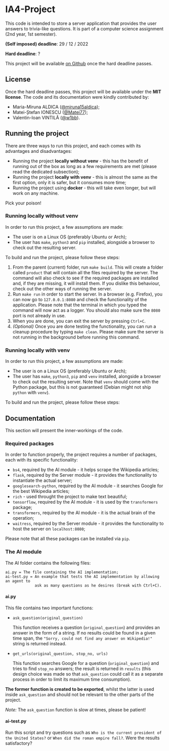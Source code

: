 # IA4-Project

This code is intended to store a server application that provides the
user answers to trivia-like questions. It is part of a computer science
assignment (2nd year, 1st semester).

**(Self imposed) deadline**: 29 / 12 / 2022

**Hard deadline**: ?

This project will be available
<a href="https://github.com/w1bb/IA4-Project">on Github</a> once the hard deadline passes.

## License

Once the hard deadline passes, this project will be available under the **MIT
license**. The code and its documentation were kindly contributed by:

* Maria-Miruna ALDICA
(<a href="https://github.com/miruna15aldica">@miruna15aldica</a>);
* Matei-Ștefan IONESCU
(<a href="https://github.com/Matei77">@Matei77</a>);
* Valentin-Ioan VINTILĂ
(<a href="https://github.com/w1bb">@w1bb</a>).

## Running the project

There are three ways to run this project, and each comes with its advantages and disadvantages:

* Running the project **locally without venv** - this has the benefit of running out of the box as long as a few requirements are met (please read the dedicated subsection);
* Running the project **locally with venv** - this is almost the same as the first option, only it is safer, but it consumes more time;
* Running the project using **docker** - this will take even longer, but will work on any machine.

Pick your poison!

### Running locally without venv

In order to run this project, a few assumptions are made:

* The user is on a Linux OS (preferably Ubuntu or Arch);
* The user has `make`, `python3` and `pip` installed, alongside a browser to check out the resulting server.

To build and run the project, please follow these steps:

1. From the parent (current) folder, run `make build`. This will create a folder called `product` that will contain all the files required by the server. The command will also check to see if the required packages are installed and, if they are missing, it will install them. If you dislike this behaviour, check out the other ways of running the server.
2. Run `make run` in order to start the server. In a browser (e.g. Firefox), you can now go to `127.0.0.1:8080` and check the functionality of the application. Please note that the terminal in which you typed the command will now act as a logger. You should also make sure the `8080` port is not already in use.
3. When you are done, you can exit the server by pressing `Ctrl+C`.
4. *(Optional)* Once you are done testing the functionality, you can run a cleanup procedure by typing `make clean`. Please make sure the server is not running in the background before running this command.

### Running locally with venv

In order to run this project, a few assumptions are made:

* The user is on a Linux OS (preferably Ubuntu or Arch);
* The user has `make`, `python3`, `pip` and `venv` installed, alongside a browser to check out the resulting server. Note that `venv` should come with the Python package, but this is not guaranteed (Debian might not ship `python` with `venv`).

To build and run the project, please follow these steps:


## Documentation

This section will present the inner-workings of the code.

### Required packages

In order to function properly, the project requires a number of packages, each
with its specific functionality:

* `bs4`, required by the AI module - it helps scrape the Wikipedia articles;
* `flask`, required by the Server module - it provides the functionality to instantiate the actual server;
* `googlesearch-python`, required by the AI module - it searches Google for the best Wikipedia articles;
* `rich` - used throught the project to make text beautiful;
* `tensorflow`, required by the AI module - it is used by the `transformers` package;
* `transformers`, required by the AI module - it is the actual brain of the operation;
* `waitress`, required by the Server module - it provides the functionality to host the server on `localhost:8080`;

Please note that all these packages can be installed via `pip`.

### The AI module

The AI folder contains the following files:

```
ai.py = The file containing the AI implementation;
ai-test.py = An example that tests the AI implementation by allowing an agent to
             ask as many questions as he desires (break with Ctrl+C).
```

#### ai.py

This file contains two important functions:

* `ask_question(original_question)`

    This function receives a question (`original_question`) and provides an
answer in the form of a string. If no results could be found in a given time
span, the `"Sorry, could not find any answer on Wikipedia!"` string is returned
instead.
* `get_urls(original_question, stop_no, urls)`

    This function searches Google
for a question (`original_question`) and tries to find `stop_no` answers; the
result is returned in `results` (this design choice was made so that
`ask_question` could call it as a separate process in order to limit its maximum
time consumption).

**The former function is created to be exported**, whilst the latter is used
inside `ask_question` and should not be relevant to the other parts of the
project.

*Note:* The `ask_question` function is slow at times, please be patient!

#### ai-test.py

Run this script and try questions such as `Who is the current president of the
United States?` or `When did the roman empire fall?`. Were the results
satisfactory?